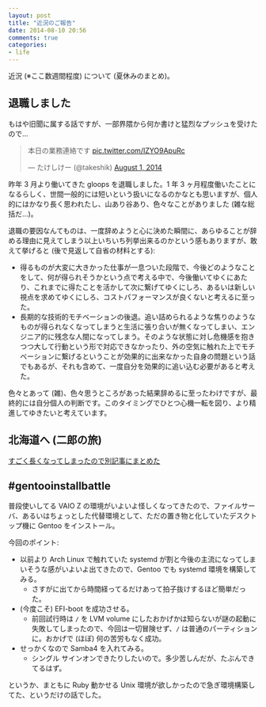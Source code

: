 ```yaml
---
layout: post
title: "近況のご報告"
date: 2014-08-10 20:56
comments: true
categories:
- life
---
```


近況 (※ここ数週間程度) について (夏休みのまとめ)。

<!-- more -->

## 退職しました

もはや旧聞に属する話ですが、一部界隈から何か書けと猛烈なプッシュを受けたので…

<blockquote class="twitter-tweet" lang="en"><p>本日の業務連絡です <a href="http://t.co/IZYO9ApuRc">pic.twitter.com/IZYO9ApuRc</a></p>&mdash; たけしけー (@takeshik) <a href="https://twitter.com/takeshik/statuses/495160435776045056">August 1, 2014</a></blockquote>
<script async src="//platform.twitter.com/widgets.js" charset="utf-8"></script>

昨年 3 月より働いてきた gloops を退職しました。1 年 3 ヶ月程度働いたことになるらしく、世間一般的には短いという扱いになるのかなとも思いますが、個人的にはかなり長く思われたし、山あり谷あり、色々なことがありました (雑な総括だ…)。

退職の要因なんてものは、一度辞めようと心に決めた瞬間に、あらゆることが辞める理由に見えてしまう以上いちいち列挙出来るのかという感もありますが、敢えて挙げると (後で見返して自省の材料とする):

* 得るものが大変に大きかった仕事が一息ついた段階で、今後どのようなことをして、何が得られそうかという点で考える中で、今後働いてゆくにあたり、これまでに得たことを活かして次に繋げてゆくにしろ、あるいは新しい視点を求めてゆくにしろ、コストパフォーマンスが良くないと考えるに至った。
* 長期的な技術的モチベーションの後退。追い詰められるような焦りのようなものが得られなくなってしまうと生活に張り合いが無くなってしまい、エンジニア的に残念な人間になってしまう。そのような状態に対し危機感を抱きつつ大して行動という形で対応できなかったり、外の空気に触れた上でモチベーションに繋げるということが効果的に出来なかった自身の問題という話でもあるが、それも含めて、一度自分を効果的に追い込む必要があると考えた。

色々とあって (雑)、色々思うところがあった結果辞めるに至ったわけですが、最終的には自分個人の判断です。このタイミングでひとつ心機一転を図り、より精進してゆきたいと考えています。

## 北海道へ (二郎の旅)

[すごく長くなってしまったので別記事にまとめた](/blog/2014/08/10/trip-to-hokkaido)

## #gentooinstallbattle 

普段使いしてる VAIO Z の環境がいよいよ怪しくなってきたので、ファイルサーバ、あるいはちょっとした代替環境として、ただの置き物と化していたデスクトップ機に Gentoo をインストール。

今回のポイント:

* 以前より Arch Linux で触れていた systemd が割と今後の主流になってしまいそうな感がいよいよ出てきたので、Gentoo でも systemd 環境を構築してみる。
    * さすがに出てから時間経ってるだけあって拍子抜けするほど簡単だった。
* (今度こそ) EFI-boot を成功させる。
    * 前回試行時は `/` を LVM volume にしたおかげかは知らないが謎の起動に失敗してしまったので、今回は一切冒険せず、`/` は普通のパーティションに。おかげで (ほぼ) 何の苦労もなく成功。 
* せっかくなので Samba4 を入れてみる。
    * シングル サインオンできたりしたいので。多少苦しんだが、たぶんできてるはず。

というか、まともに Ruby 動かせる Unix 環境が欲しかったので急ぎ環境構築してた、というだけの話でした。
